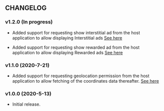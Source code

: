 ## CHANGELOG

### v1.2.0 (In progress)

- Added support for requesting show interstitial ad from the host application to allow displaying Interstitial ads [See here](README.MD#4-Show-Interstitial-Ad)

- Added support for requesting show rewarded ad from the host application to allow displaying Rewarded ads [See here](README.MD#5-Show-Rewarded-Ad)


### v1.1.0 (2020-7-21)

- Added support for requesting geolocation permission from the host application to allow fetching of the coordinates data thereafter. [See here](README.md#3-Request-Permissions)

### v1.0.0 (2020-5-13)

- Initial release.
